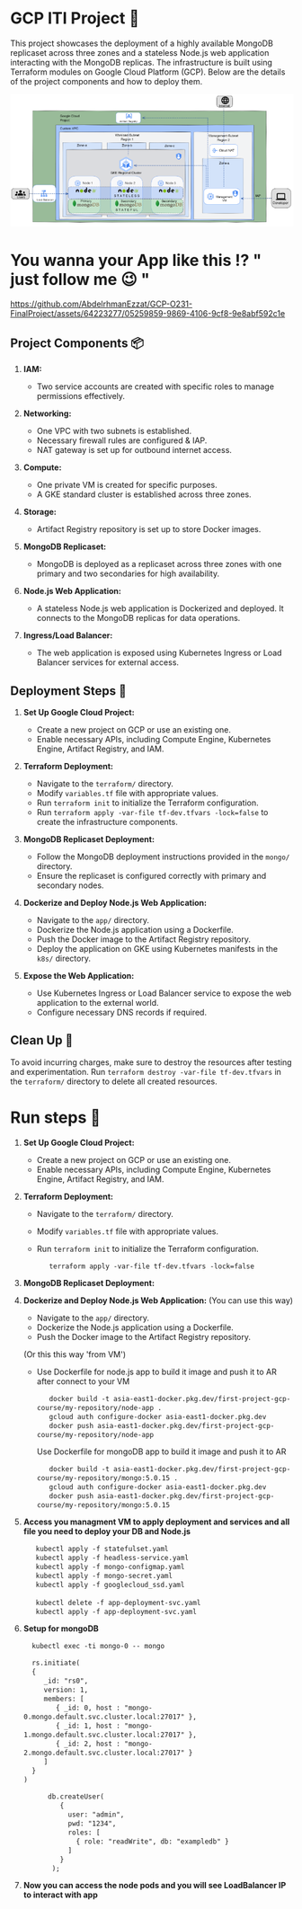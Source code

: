 # GCP ITI Project 🎯

This project showcases the deployment of a highly available MongoDB replicaset across three zones and a stateless Node.js web application interacting with the MongoDB replicas. The infrastructure is built using Terraform modules on Google Cloud Platform (GCP). Below are the details of the project components and how to deploy them.

![Alt text](image.png)

# You wanna your App like this   ⁉️ " just follow me 😉 "
https://github.com/AbdelrhmanEzzat/GCP-O231-FinalProject/assets/64223277/05259859-9869-4106-9cf8-9e8abf592c1e

## Project Components 📦

1. **IAM:**
   - Two service accounts are created with specific roles to manage permissions effectively.

2. **Networking:**
   - One VPC with two subnets is established.
   - Necessary firewall rules are configured & IAP.
   - NAT gateway is set up for outbound internet access.

3. **Compute:**
   - One private VM is created for specific purposes.
   - A GKE standard cluster is established across three zones.

4. **Storage:**
   - Artifact Registry repository is set up to store Docker images.

5. **MongoDB Replicaset:**
   - MongoDB is deployed as a replicaset across three zones with one primary and two secondaries for high availability.

6. **Node.js Web Application:**
   - A stateless Node.js web application is Dockerized and deployed. It connects to the MongoDB replicas for data operations.

7. **Ingress/Load Balancer:**
   - The web application is exposed using Kubernetes Ingress or Load Balancer services for external access.

## Deployment Steps 🚀

1. **Set Up Google Cloud Project:**
   - Create a new project on GCP or use an existing one.
   - Enable necessary APIs, including Compute Engine, Kubernetes Engine, Artifact Registry, and IAM.

2. **Terraform Deployment:**
   - Navigate to the `terraform/` directory.
   - Modify `variables.tf` file with appropriate values.
   - Run `terraform init` to initialize the Terraform configuration.
   - Run `terraform apply -var-file tf-dev.tfvars -lock=false` to create the infrastructure components.
   
3. **MongoDB Replicaset Deployment:**
   - Follow the MongoDB deployment instructions provided in the `mongo/` directory.
   - Ensure the replicaset is configured correctly with primary and secondary nodes.

4. **Dockerize and Deploy Node.js Web Application:**
   - Navigate to the `app/` directory.
   - Dockerize the Node.js application using a Dockerfile.
   - Push the Docker image to the Artifact Registry repository.
   - Deploy the application on GKE using Kubernetes manifests in the `k8s/` directory.

5. **Expose the Web Application:**
   - Use Kubernetes Ingress or Load Balancer service to expose the web application to the external world.
   - Configure necessary DNS records if required.

## Clean Up 🚮

To avoid incurring charges, make sure to destroy the resources after testing and experimentation. 
Run `terraform destroy -var-file tf-dev.tfvars` in the `terraform/` directory to delete all created resources.






# Run steps  🏃

1. **Set Up Google Cloud Project:**
   - Create a new project on GCP or use an existing one.
   - Enable necessary APIs, including Compute Engine, Kubernetes Engine, Artifact Registry, and IAM.

2. **Terraform Deployment:**
 
   - Navigate to the `terraform/` directory.
   - Modify `variables.tf` file with appropriate values.
   - Run `terraform init` to initialize the Terraform configuration.

      ```
         terraform apply -var-file tf-dev.tfvars -lock=false
      ```

3. **MongoDB Replicaset Deployment:**


4. **Dockerize and Deploy Node.js Web Application:**
   (You can use this way)
   - Navigate to the `app/` directory.
   - Dockerize the Node.js application using a Dockerfile.
   - Push the Docker image to the Artifact Registry repository.

   (Or this this way 'from VM')
   -  Use Dockerfile for node.js app to build it image and push it to AR after connect to your VM

      ```
         docker build -t asia-east1-docker.pkg.dev/first-project-gcp-course/my-repository/node-app .
         gcloud auth configure-docker asia-east1-docker.pkg.dev
         docker push asia-east1-docker.pkg.dev/first-project-gcp-course/my-repository/node-app
      ```
      Use Dockerfile for mongoDB app to build it image and push it to AR
      ```
         docker build -t asia-east1-docker.pkg.dev/first-project-gcp-course/my-repository/mongo:5.0.15 .
         gcloud auth configure-docker asia-east1-docker.pkg.dev
         docker push asia-east1-docker.pkg.dev/first-project-gcp-course/my-repository/mongo:5.0.15
      ```

5. **Access you managment VM to apply deployment and services and all file you need to deploy your DB and Node.js**
      ```   
         kubectl apply -f statefulset.yaml 
         kubectl apply -f headless-service.yaml 
         kubectl apply -f mongo-configmap.yaml 
         kubectl apply -f mongo-secret.yaml
         kubectl apply -f googlecloud_ssd.yaml

         kubectl delete -f app-deployment-svc.yaml 
         kubectl apply -f app-deployment-svc.yaml
      ```
6. **Setup for mongoDB**

    ```
      kubectl exec -ti mongo-0 -- mongo
   ```
    
    ```
      rs.initiate(
      {
         _id: "rs0",
         version: 1,
         members: [
            { _id: 0, host : "mongo-0.mongo.default.svc.cluster.local:27017" },
            { _id: 1, host : "mongo-1.mongo.default.svc.cluster.local:27017" },
            { _id: 2, host : "mongo-2.mongo.default.svc.cluster.local:27017" }
         ]
      }
   )
   ```
  
   ```
         db.createUser(
            {
              user: "admin",
              pwd: "1234",
              roles: [
                { role: "readWrite", db: "exampledb" }
              ]
            }
          );
   ```
6. **Now you can access the node pods and you will see LoadBalancer IP to interact with app**


